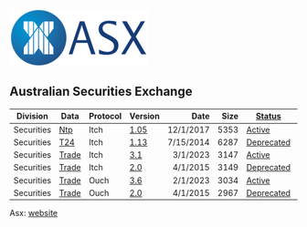 [![Asx](https://github.com/Open-Markets-Initiative/Directory/blob/main/Organizations/Asx/Images/Logo.png)](https://www.asx.com.au)


## Australian Securities Exchange

| Division | Data | Protocol | Version | Date | Size | [Status][Omi.Glossary.Status] | [Testing][Omi.Glossary.Testing] | Specification |
| --- | --- | --- | --- | ---: | ---: | --- | --- | --- |
| Securities | [Ntp][Asx.Securities.Ntp.Itch.v1.05.Dissector] | Itch | [1.05][Asx.Securities.Ntp.Itch.v1.05.Dissector] | 12/1/2017 | 5353 | [Active][Omi.Glossary.Status.Active] | [Verified][Omi.Glossary.Testing.Verified] | [url][Asx.Securities.Ntp.Itch.v1.05.Url] - [pdf][Asx.Securities.Ntp.Itch.v1.05.Pdf] |
| Securities | [T24][Asx.Securities.T24.Itch.v1.13.Dissector] | Itch | [1.13][Asx.Securities.T24.Itch.v1.13.Dissector] | 7/15/2014 | 6287 | [Deprecated][Omi.Glossary.Status.Deprecated] | [Untested][Omi.Glossary.Testing.Untested] | [pdf][Asx.Securities.T24.Itch.v1.13.Pdf] |
| Securities | [Trade][Asx.Securities.Trade.Itch.v3.1.Dissector] | Itch | [3.1][Asx.Securities.Trade.Itch.v3.1.Dissector] | 3/1/2023 | 3147 | [Active][Omi.Glossary.Status.Active] | [Untested][Omi.Glossary.Testing.Untested] | [url][Asx.Securities.Trade.Itch.v3.1.Url] - [pdf][Asx.Securities.Trade.Itch.v3.1.Pdf] |
| Securities | [Trade][Asx.Securities.Trade.Itch.v2.0.Dissector] | Itch | [2.0][Asx.Securities.Trade.Itch.v2.0.Dissector] | 4/1/2015 | 3149 | [Deprecated][Omi.Glossary.Status.Deprecated] | [Untested][Omi.Glossary.Testing.Untested] | [pdf][Asx.Securities.Trade.Itch.v2.0.Pdf] |
| Securities | [Trade][Asx.Securities.Trade.Ouch.v3.6.Dissector] | Ouch | [3.6][Asx.Securities.Trade.Ouch.v3.6.Dissector] | 2/1/2023 | 3034 | [Active][Omi.Glossary.Status.Active] | [Untested][Omi.Glossary.Testing.Untested] | [url][Asx.Securities.Trade.Ouch.v3.6.Url] - [pdf][Asx.Securities.Trade.Ouch.v3.6.Pdf] |
| Securities | [Trade][Asx.Securities.Trade.Ouch.v2.0.Dissector] | Ouch | [2.0][Asx.Securities.Trade.Ouch.v2.0.Dissector] | 4/1/2015 | 2967 | [Deprecated][Omi.Glossary.Status.Deprecated] | [Untested][Omi.Glossary.Testing.Untested] | [pdf][Asx.Securities.Trade.Ouch.v2.0.Pdf] |


Asx: [website](https://www.asx.com.au "Go to Australian Securities Exchange")


[Omi.Glossary.Status]: https://github.com/Open-Markets-Initiative/Directory/blob/main/Glossary/Status.md "Protocol Deployment Status"
[Omi.Glossary.Status.Active]: https://github.com/Open-Markets-Initiative/Directory/blob/main/Glossary/Status.md "Deployment Status: Protocol is in active production"
[Omi.Glossary.Status.Deprecated]: https://github.com/Open-Markets-Initiative/Directory/blob/main/Glossary/Status.md "Deployment Status: Protocol is no longer in active use"
[Omi.Glossary.Status.Future]: https://github.com/Open-Markets-Initiative/Directory/blob/main/Glossary/Status.md "Deployment Status: Protocol is not yet deployed to an active production environment"
[Omi.Glossary.Status.Unknown]: https://github.com/Open-Markets-Initiative/Directory/blob/main/Glossary/Status.md "Deployment Status: Protocol deployment status is unknown"
[Omi.Glossary.Status.Header]: https://github.com/Open-Markets-Initiative/Directory/blob/main/Glossary/Status.md "Deployment Status: Header only protocol provided for debugging"
[Omi.Glossary.Testing]: https://github.com/Open-Markets-Initiative/Directory/blob/main/Glossary/Testing.md "Protocol Testing Status"
[Omi.Glossary.Testing.Verified]: https://github.com/Open-Markets-Initiative/Directory/blob/main/Glossary/Testing.md "Testing Status: Protocol has been tested on live data"
[Omi.Glossary.Testing.Incomplete]: https://github.com/Open-Markets-Initiative/Directory/blob/main/Glossary/Testing.md "Testing Status: Protocol has been tested on live data but contains known issues"
[Omi.Glossary.Testing.Beta]: https://github.com/Open-Markets-Initiative/Directory/blob/main/Glossary/Testing.md "Testing Status: Protocol has not been tested and structure is speculative"
[Omi.Glossary.Testing.Untested]: https://github.com/Open-Markets-Initiative/Directory/blob/main/Glossary/Testing.md "Testing Status: Protocol has not been tested on live data"

[Asx.Securities.T24.Itch.v1.13.Dissector]: https://github.com/Open-Markets-Initiative/wireshark-lua/blob/main/Asx/Asx_Securities_T24_Itch_v1_13_Dissector.lua "Asx Securities T24 Itch v1.13 Wireshark Dissector"
[Asx.Securities.T24.Itch.v1.13.Pdf]: https://github.com/Open-Markets-Initiative/Directory/blob/main/Organizations/Asx/Specifications/T24/Asx.Securities.T24.Itch.v1.13.pdf "Australian Securities Exchange 1.13 Pdf"
[Asx.Securities.Ntp.Itch.v1.05.Dissector]: https://github.com/Open-Markets-Initiative/wireshark-lua/blob/main/Asx/Asx_Securities_Ntp_Itch_v1_05_Dissector.lua "Asx Securities Ntp Itch v1.05 Wireshark Dissector"
[Asx.Securities.Ntp.Itch.v1.05.Url]: https://asxonline.com/public/landing-pages/ntp-document-library.html "Australian Securities Exchange 1.05 Url"
[Asx.Securities.Ntp.Itch.v1.05.Pdf]: https://github.com/Open-Markets-Initiative/Directory/blob/main/Organizations/Asx/Specifications/Ntp/Asx.Securities.Ntp.Itch.v1.05.pdf "Australian Securities Exchange 1.05 Pdf"
[Asx.Securities.Trade.Itch.v2.0.Dissector]: https://github.com/Open-Markets-Initiative/wireshark-lua/blob/main/Asx/Asx_Securities_Trade_Itch_v2_0_Dissector.lua "Asx Securities Trade Itch v2.0 Wireshark Dissector"
[Asx.Securities.Trade.Itch.v2.0.Pdf]: https://github.com/Open-Markets-Initiative/Directory/blob/main/Organizations/Asx/Specifications/Trade/Itch/Asx.Securities.Trade.Itch.v2.0.pdf "Australian Securities Exchange 2.0 Pdf"
[Asx.Securities.Trade.Itch.v3.1.Dissector]: https://github.com/Open-Markets-Initiative/wireshark-lua/blob/main/Asx/Asx_Securities_Trade_Itch_v3_1_Dissector.lua "Asx Securities Trade Itch v3.1 Wireshark Dissector"
[Asx.Securities.Trade.Itch.v3.1.Url]: https://asxonline.com/public/documents/asx-trade-technical-library.html "Australian Securities Exchange 3.1 Url"
[Asx.Securities.Trade.Itch.v3.1.Pdf]: https://github.com/Open-Markets-Initiative/Directory/blob/main/Organizations/Asx/Specifications/Trade/Itch/Asx.Securities.Trade.Itch.v3.1.pdf "Australian Securities Exchange 3.1 Pdf"
[Asx.Securities.Trade.Ouch.v2.0.Dissector]: https://github.com/Open-Markets-Initiative/wireshark-lua/blob/main/Asx/Asx_Securities_Trade_Ouch_v2_0_Dissector.lua "Asx Securities Trade Ouch v2.0 Wireshark Dissector"
[Asx.Securities.Trade.Ouch.v2.0.Pdf]: https://github.com/Open-Markets-Initiative/Directory/blob/main/Organizations/Asx/Specifications/Trade/Ouch/Asx.Securities.Trade.Ouch.v2.0.pdf "Australian Securities Exchange 2.0 Pdf"
[Asx.Securities.Trade.Ouch.v3.6.Dissector]: https://github.com/Open-Markets-Initiative/wireshark-lua/blob/main/Asx/Asx_Securities_Trade_Ouch_v3_6_Dissector.lua "Asx Securities Trade Ouch v3.6 Wireshark Dissector"
[Asx.Securities.Trade.Ouch.v3.6.Url]: https://asxonline.com/public/documents/asx-trade-technical-library.html "Australian Securities Exchange 3.6 Url"
[Asx.Securities.Trade.Ouch.v3.6.Pdf]: https://github.com/Open-Markets-Initiative/Directory/blob/main/Organizations/Asx/Specifications/Trade/Ouch/Asx.Securities.Trade.Ouch.v3.6.pdf "Australian Securities Exchange 3.6 Pdf"
